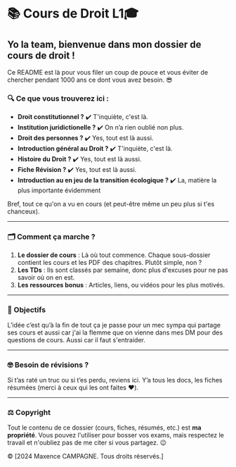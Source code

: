 # 📚 Cours de Droit L1🎓

## Yo la team, bienvenue dans mon dossier de cours de droit !

Ce README est là pour vous filer un coup de pouce et vous éviter de chercher pendant 1000 ans ce dont vous avez besoin. 😎

### 🔍 Ce que vous trouverez ici :

- **Droit constitutionnel ?** ✔️ T'inquiète, c'est là.
- **Institution juridictionelle ?** ✔️ On n’a rien oublié non plus.
- **Droit des personnes ?** ✔️ Yes, tout est là aussi.
-  **Introduction général au Droit ?** ✔️ T'inquiète, c'est là.
- **Histoire du Droit ?** ✔️ Yes, tout est là aussi.
- **Fiche Révision ?** ✔️ Yes, tout est là aussi.
- **Introduction au en jeu de la transition écologique ?** ✔️ La, matière la plus importante évidemment

Bref, tout ce qu'on a vu en cours (et peut-être même un peu plus si t'es chanceux).

---

### 🗂️ Comment ça marche ?

1. **Le dossier de cours** : Là où tout commence. Chaque sous-dossier contient les cours et les PDF des chapitres. Plutôt simple, non ?
2. **Les TDs** : Ils sont classés par semaine, donc plus d'excuses pour ne pas savoir où on en est.
3. **Les ressources bonus** : Articles, liens, ou vidéos pour les plus motivés.

---

### 🏁 Objectifs

L’idée c’est qu’à la fin de tout ça je passe pour un mec sympa qui partage ses cours et aussi car j'ai la flemme que on vienne dans mes DM pour des questions de cours.
Aussi car il faut s'entraider.

---

### 🤓 Besoin de révisions ?

Si t’as raté un truc ou si t’es perdu, reviens ici. Y’a tous les docs, les fiches résumées (merci à ceux qui les ont faites ❤️).

---

### ⚖️ Copyright

Tout le contenu de ce dossier (cours, fiches, résumés, etc.) est **ma propriété**. Vous pouvez l'utiliser pour bosser vos exams, mais respectez le travail et n'oubliez pas de me citer si vous partagez. 😉

© [2024 Maxence CAMPAGNE. Tous droits réservés.]
